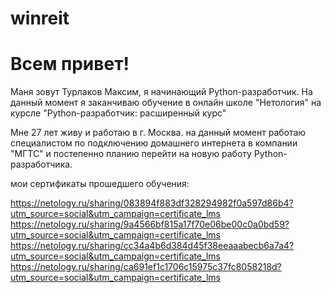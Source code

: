 # winreit
# Всем привет!
Маня зовут Турлаков Максим, я начинающий Python-разработчик. На данный момент я заканчиваю обучение в онлайн школе "Нетология" на курсле "Python-разработчик: расширенный курс"

Мне 27 лет живу и работаю в г. Москва. на данный момент работаю специалистом по подключению домашнего интернета в компании "МГТС" и постепенно планию перейти на новую работу Python-разработчика.

мои сертификаты прошедшего обучения: 

https://netology.ru/sharing/083894f883df328294982f0a597d86b4?utm_source=social&utm_campaign=certificate_lms 
https://netology.ru/sharing/9a4566bf815a17f70e06be00c0a0bd59?utm_source=social&utm_campaign=certificate_lms 
https://netology.ru/sharing/cc34a4b6d384d45f38eeaaabecb6a7a4?utm_source=social&utm_campaign=certificate_lms 
https://netology.ru/sharing/ca691ef1c1706c15975c37fc8058218d?utm_source=social&utm_campaign=certificate_lms 
